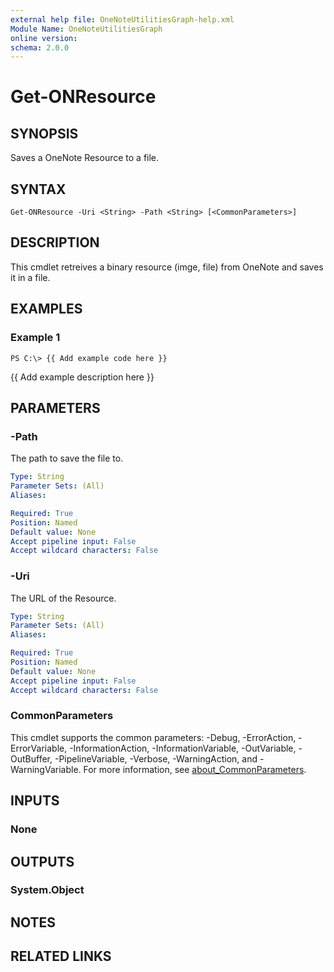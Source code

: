 ```yaml
---
external help file: OneNoteUtilitiesGraph-help.xml
Module Name: OneNoteUtilitiesGraph
online version:
schema: 2.0.0
---
```


# Get-ONResource

## SYNOPSIS
Saves a OneNote Resource to a file.

## SYNTAX

```
Get-ONResource -Uri <String> -Path <String> [<CommonParameters>]
```

## DESCRIPTION
This cmdlet retreives a binary resource (imge, file) from OneNote and saves it in a file.

## EXAMPLES

### Example 1
```
PS C:\> {{ Add example code here }}
```

{{ Add example description here }}

## PARAMETERS

### -Path
The path to save the file to.

```yaml
Type: String
Parameter Sets: (All)
Aliases:

Required: True
Position: Named
Default value: None
Accept pipeline input: False
Accept wildcard characters: False
```

### -Uri
The URL of the Resource.

```yaml
Type: String
Parameter Sets: (All)
Aliases:

Required: True
Position: Named
Default value: None
Accept pipeline input: False
Accept wildcard characters: False
```

### CommonParameters
This cmdlet supports the common parameters: -Debug, -ErrorAction, -ErrorVariable, -InformationAction, -InformationVariable, -OutVariable, -OutBuffer, -PipelineVariable, -Verbose, -WarningAction, and -WarningVariable. For more information, see [about_CommonParameters](http://go.microsoft.com/fwlink/?LinkID=113216).

## INPUTS

### None
## OUTPUTS

### System.Object
## NOTES

## RELATED LINKS
